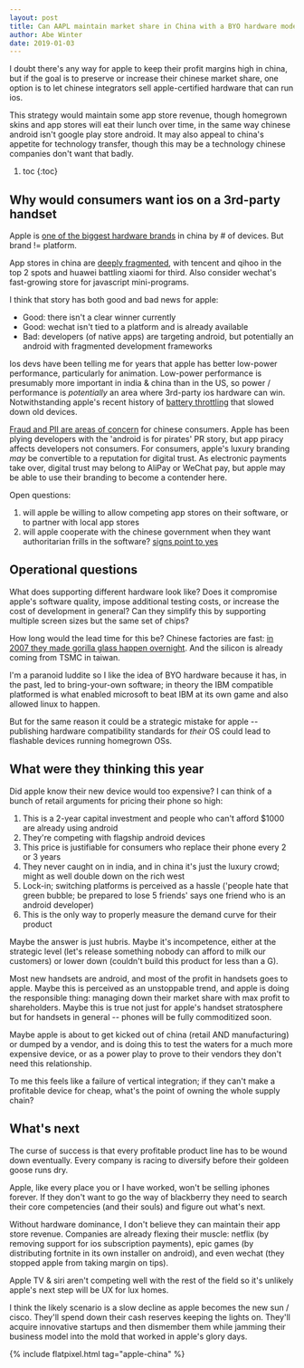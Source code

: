 ```yaml
---
layout: post
title: Can AAPL maintain market share in China with a BYO hardware model?
author: Abe Winter
date: 2019-01-03
---
```


I doubt there's any way for apple to keep their profit margins high in china, but if the goal is to preserve or increase their chinese market share, one option is to let chinese integrators sell apple-certified hardware that can run ios.

This strategy would maintain some app store revenue, though homegrown skins and app stores will eat their lunch over time, in the same way chinese android isn't google play store android. It may also appeal to china's appetite for technology transfer, though this may be a technology chinese companies don't want that badly.

1. toc
{:toc}

## Why would consumers want ios on a 3rd-party handset

Apple is [one of the biggest hardware brands](https://www.businessinsider.com/apple-china-top-mobile-brand-2018-1) in china by # of devices. But brand != platform.

App stores in china are [deeply fragmented](https://newzoo.com/insights/rankings/top-10-android-app-stores-china/), with tencent and qihoo in the top 2 spots and huawei battling xiaomi for third. Also consider wechat's fast-growing store for javascript mini-programs.

I think that story has both good and bad news for apple:
* Good: there isn't a clear winner currently
* Good: wechat isn't tied to a platform and is already available
* Bad: developers (of native apps) are targeting android, but potentially an android with fragmented development frameworks

Ios devs have been telling me for years that apple has better low-power performance, particularly for animation. Low-power performance is presumably more important in india & china than in the US, so power / performance is *potentially* an area where 3rd-party ios hardware can win. Notwithstanding apple's recent history of [battery throttling](https://ifixit.org/blog/11208/batterygate-timeline/) that slowed down old devices.

[Fraud and PII are areas of concern](https://www.economist.com/china/2018/01/25/in-china-consumers-are-becoming-more-anxious-about-data-privacy) for chinese consumers. Apple has been plying developers with the 'android is for pirates' PR story, but app piracy affects developers not consumers. For consumers, apple's luxury branding *may* be convertible to a reputation for digital trust. As electronic payments take over, digital trust may belong to AliPay or WeChat pay, but apple may be able to use their branding to become a contender here.

Open questions:

1. will apple be willing to allow competing app stores on their software, or to partner with local app stores
1. will apple cooperate with the chinese government when they want authoritarian frills in the software? [signs point to yes](https://9to5mac.com/2018/07/11/apple-china-taiwan-flag/)

## Operational questions

What does supporting different hardware look like? Does it compromise apple's software quality, impose additional testing costs, or increase the cost of development in general? Can they simplify this by supporting multiple screen sizes but the same set of chips?

How long would the lead time for this be? Chinese factories are fast: [in 2007 they made gorilla glass happen overnight](https://www.nytimes.com/2012/01/22/business/apple-america-and-a-squeezed-middle-class.html). And the silicon is already coming from TSMC in taiwan.

I'm a paranoid luddite so I like the idea of BYO hardware because it has, in the past, led to bring-your-own software; in theory the IBM compatible platformed is what enabled microsoft to beat IBM at its own game and also allowed linux to happen.

But for the same reason it could be a strategic mistake for apple -- publishing hardware compatibility standards for *their* OS could lead to flashable devices running homegrown OSs.

## What were they thinking this year

Did apple know their new device would too expensive? I can think of a bunch of retail arguments for pricing their phone so high:

1. This is a 2-year capital investment and people who can't afford $1000 are already using android
1. They're competing with flagship android devices
1. This price is justifiable for consumers who replace their phone every 2 or 3 years
1. They never caught on in india, and in china it's just the luxury crowd; might as well double down on the rich west
1. Lock-in; switching platforms is perceived as a hassle ('people hate that green bubble; be prepared to lose 5 friends' says one friend who is an android developer)
1. This is the only way to properly measure the demand curve for their product

Maybe the answer is just hubris. Maybe it's incompetence, either at the strategic level (let's release something nobody can afford to milk our customers) or lower down (couldn't build this product for less than a G).

Most new handsets are android, and most of the profit in handsets goes to apple. Maybe this is perceived as an unstoppable trend, and apple is doing the responsible thing: managing down their market share with max profit to shareholders. Maybe this is true not just for apple's handset stratosphere but for handsets in general -- phones will be fully commoditized soon.

Maybe apple is about to get kicked out of china (retail AND manufacturing) or dumped by a vendor, and is doing this to test the waters for a much more expensive device, or as a power play to prove to their vendors they don't need this relationship.

To me this feels like a failure of vertical integration; if they can't make a profitable device for cheap, what's the point of owning the whole supply chain?

## What's next

The curse of success is that every profitable product line has to be wound down eventually. Every company is racing to diversify before their goldeen goose runs dry.

Apple, like every place you or I have worked, won't be selling iphones forever. If they don't want to go the way of blackberry they need to search their core competencies (and their souls) and figure out what's next.

Without hardware dominance, I don't believe they can maintain their app store revenue. Companies are already flexing their muscle: netflix (by removing support for ios subscription payments), epic games (by distributing fortnite in its own installer on android), and even wechat (they stopped apple from taking margin on tips).

Apple TV & siri aren't competing well with the rest of the field so it's unlikely apple's next step will be UX for lux homes.

I think the likely scenario is a slow decline as apple becomes the new sun / cisco. They'll spend down their cash reserves keeping the lights on. They'll acquire innovative startups and then dismember them while jamming their business model into the mold that worked in apple's glory days.

{% include flatpixel.html tag="apple-china" %}
